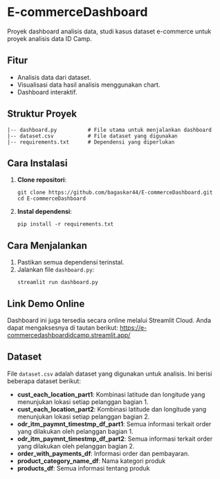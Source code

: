 # E-commerceDashboard
Proyek dashboard analisis data, studi kasus dataset e-commerce untuk proyek analisis data ID Camp.

## Fitur
- Analisis data dari dataset.
- Visualisasi data hasil analisis menggunakan chart.
- Dashboard interaktif.

## Struktur Proyek
```
|-- dashboard.py          # File utama untuk menjalankan dashboard
|-- dataset.csv           # File dataset yang digunakan
|-- requirements.txt      # Dependensi yang diperlukan
```

## Cara Instalasi
1. **Clone repositori**:
   ```
   git clone https://github.com/bagaskar44/E-commerceDashboard.git
   cd E-commerceDashboard
   ```

2. **Instal dependensi**:
   ```
   pip install -r requirements.txt
   ```

## Cara Menjalankan
1. Pastikan semua dependensi terinstal.
2. Jalankan file `dashboard.py`:
   ```
   streamlit run dashboard.py
   ```
   
## Link Demo Online
Dashboard ini juga tersedia secara online melalui Streamlit Cloud. Anda dapat mengaksesnya di tautan berikut:
https://e-commercedashboardidcamp.streamlit.app/ 

## Dataset
File `dataset.csv` adalah dataset yang digunakan untuk analisis. Ini berisi beberapa dataset berikut:
- **cust_each_location_part1**: Kombinasi latitude dan longitude yang menunjukan lokasi setiap pelanggan bagian 1.
- **cust_each_location_part2**: Kombinasi latitude dan longitude yang menunjukan lokasi setiap pelanggan bagian 2.
- **odr_itm_paymnt_timestmp_df_part1**: Semua informasi terkait order yang dilakukan oleh pelanggan bagian 1.
- **odr_itm_paymnt_timestmp_df_part2**: Semua informasi terkait order yang dilakukan oleh pelanggan bagian 2.
- **order_with_payments_df**: Informasi order dan pembayaran.
- **product_category_name_df**: Nama kategori produk
- **products_df**: Semua informasi tentang produk


